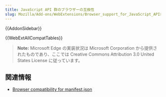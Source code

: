 ```yaml
---
title: JavaScript API 群のブラウザーの互換性
slug: Mozilla/Add-ons/WebExtensions/Browser_support_for_JavaScript_APIs
---
```

{{AddonSidebar}}

{{WebExtAllCompatTables}}

> **Note:** Microsoft Edge の実装状況は Microsoft Corporation から提供されたものであり、ここでは Creative Commons Attribution 3.0 United States License に従っています。

## 関連情報

- [Browser compatibility for manifest.json](/ja/docs/Mozilla/Add-ons/WebExtensions/Browser_compatibility_for_manifest.json)
